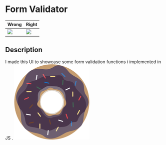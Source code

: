 # Form Validator 
|Wrong|Right|         
|----------------|-------------------------------|
| <img src="https://drive.google.com/uc?export=view&id=1gcztqXsejbHIQAwwIDhIf-zNz-Hpi0ej"/> | <img src="https://drive.google.com/uc?export=view&id=1apQQgqWSovMdV-5rlmyEBfjQH32ZQmZ2" /> | 
## Description 
I made this UI to showcase some form validation functions i implemented in JS .
<img src="images/logo.png"/>
